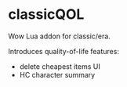 # classicQOL
Wow Lua addon for classic/era.

Introduces quality-of-life features:
- delete cheapest items UI
- HC character summary
